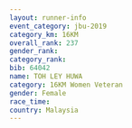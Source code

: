 ```yaml
---
layout: runner-info 
event_category: jbu-2019 
category_km: 16KM  
overall_rank: 237
gender_rank: 
category_rank: 
bib: 64042
name: TOH LEY HUWA
category: 16KM Women Veteran
gender: Female
race_time: 
country: Malaysia
---
```

